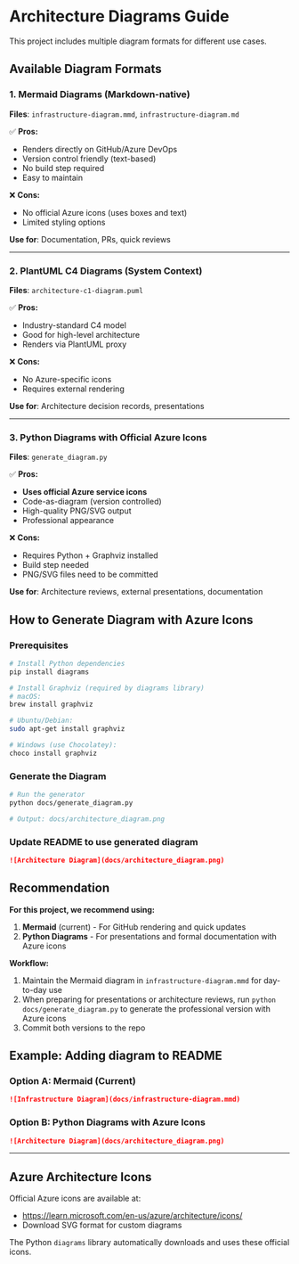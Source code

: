 # Architecture Diagrams Guide

This project includes multiple diagram formats for different use cases.

## Available Diagram Formats

### 1. Mermaid Diagrams (Markdown-native)
**Files**: `infrastructure-diagram.mmd`, `infrastructure-diagram.md`

✅ **Pros:**
- Renders directly on GitHub/Azure DevOps
- Version control friendly (text-based)
- No build step required
- Easy to maintain

❌ **Cons:**
- No official Azure icons (uses boxes and text)
- Limited styling options

**Use for**: Documentation, PRs, quick reviews

---

### 2. PlantUML C4 Diagrams (System Context)
**Files**: `architecture-c1-diagram.puml`

✅ **Pros:**
- Industry-standard C4 model
- Good for high-level architecture
- Renders via PlantUML proxy

❌ **Cons:**
- No Azure-specific icons
- Requires external rendering

**Use for**: Architecture decision records, presentations

---

### 3. Python Diagrams with Official Azure Icons
**Files**: `generate_diagram.py`

✅ **Pros:**
- **Uses official Azure service icons**
- Code-as-diagram (version controlled)
- High-quality PNG/SVG output
- Professional appearance

❌ **Cons:**
- Requires Python + Graphviz installed
- Build step needed
- PNG/SVG files need to be committed

**Use for**: Architecture reviews, external presentations, documentation

## How to Generate Diagram with Azure Icons

### Prerequisites
```bash
# Install Python dependencies
pip install diagrams

# Install Graphviz (required by diagrams library)
# macOS:
brew install graphviz

# Ubuntu/Debian:
sudo apt-get install graphviz

# Windows (use Chocolatey):
choco install graphviz
```

### Generate the Diagram
```bash
# Run the generator
python docs/generate_diagram.py

# Output: docs/architecture_diagram.png
```

### Update README to use generated diagram
```markdown
![Architecture Diagram](docs/architecture_diagram.png)
```

## Recommendation

**For this project, we recommend using:**

1. **Mermaid** (current) - For GitHub rendering and quick updates
2. **Python Diagrams** - For presentations and formal documentation with Azure icons

**Workflow:**
1. Maintain the Mermaid diagram in `infrastructure-diagram.mmd` for day-to-day use
2. When preparing for presentations or architecture reviews, run `python docs/generate_diagram.py` to generate the professional version with Azure icons
3. Commit both versions to the repo

## Example: Adding diagram to README

### Option A: Mermaid (Current)
```markdown
![Infrastructure Diagram](docs/infrastructure-diagram.mmd)
```

### Option B: Python Diagrams with Azure Icons
```markdown
![Architecture Diagram](docs/architecture_diagram.png)
```

---

## Azure Architecture Icons

Official Azure icons are available at:
- https://learn.microsoft.com/en-us/azure/architecture/icons/
- Download SVG format for custom diagrams

The Python `diagrams` library automatically downloads and uses these official icons.
